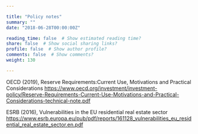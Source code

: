 ```yaml
---

title: "Policy notes"
summary: ""
date: "2018-06-28T00:00:00Z"

reading_time: false  # Show estimated reading time?
share: false  # Show social sharing links?
profile: false  # Show author profile?
comments: false  # Show comments?
weight: 130

---
```


OECD (2019), Reserve Requirements:Current Use, Motivations and Practical Considerations
https://www.oecd.org/investment/investment-policy/Reserve-Requirements-Current-Use-Motivations-and-Practical-Considerations-technical-note.pdf

ESRB (2016), Vulnerabilities in the EU residential real estate sector
https://www.esrb.europa.eu/pub/pdf/reports/161128_vulnerabilities_eu_residential_real_estate_sector.en.pdf 
